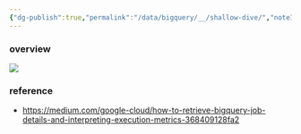 ```yaml
---
{"dg-publish":true,"permalink":"/data/bigquery/__/shallow-dive/","noteIcon":"","created":"2024-06-30T00:39:32.591+09:00"}
---
```




### overview


![](https://i.imgur.com/uqBzWBv.png)


### reference
- https://medium.com/google-cloud/how-to-retrieve-bigquery-job-details-and-interpreting-execution-metrics-368409128fa2
